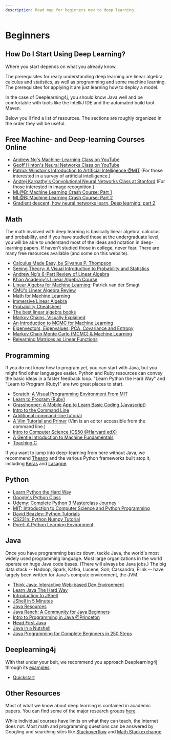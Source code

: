 ```yaml
---
description: Road map for beginners new to deep learning.
---
```


# Beginners

## How Do I Start Using Deep Learning?

Where you start depends on what you already know.

The prerequisites for really understanding deep learning are linear algebra, calculus and statistics, as well as programming and some machine learning. The prerequisites for applying it are just learning how to deploy a model.

In the case of Deeplearning4j, you should know Java well and be comfortable with tools like the IntelliJ IDE and the automated build tool Maven.

Below you'll find a list of resources. The sections are roughly organized in the order they will be useful.

## Free Machine- and Deep-learning Courses Online

* [Andrew Ng's Machine-Learning Class on YouTube](https://www.youtube.com/watch?v=qeHZOdmJvFU)&#x20;
* [Geoff Hinton's Neural Networks Class on YouTube](https://youtu.be/2fRnHVVLf1Y)&#x20;
* [Patrick Winston's Introduction to Artificial Intelligence @MIT](http://ocw.mit.edu/courses/electrical-engineering-and-computer-science/6-034-artificial-intelligence-fall-2010/) (For those interested in a survey of artificial intelligence.)
* [Andrej Karpathy's Convolutional Neural Networks Class at Stanford](http://cs231n.github.io) (For those interested in image recognition.)
* [ML@B: Machine Learning Crash Course: Part 1](https://medium.com/@ml.at.berkeley/machine-learning-crash-course-part-1-9377322b3042)
* [ML@B: Machine Learning Crash Course: Part 2](https://medium.com/@ml.at.berkeley/machine-learning-crash-course-part-2-3046b4a7f943)
* [Gradient descent, how neural networks learn, Deep learning, part 2](https://www.youtube.com/watch?v=IHZwWFHWa-w\&feature=youtu.be)

## Math

The math involved with deep learning is basically linear algebra, calculus and probability, and if you have studied those at the undergraduate level, you will be able to understand most of the ideas and notation in deep-learning papers. If haven't studied those in college, never fear. There are many free resources available (and some on this website).

* [Calculus Made Easy, by Silvanus P. Thompson](http://www.gutenberg.org/ebooks/33283?msg=welcome\_stranger)
* [Seeing Theory: A Visual Introduction to Probability and Statistics](http://students.brown.edu/seeing-theory/)
* [Andrew Ng's 6-Part Review of Linear Algebra](https://www.youtube.com/watch?v=Dft1cqjwlXE\&list=PLLssT5z\_DsK-h9vYZkQkYNWcItqhlRJLN\&index=12)
* [Khan Academy's Linear Algebra Course](https://www.khanacademy.org/math/linear-algebra)
* [Linear Algebra for Machine Learning](https://www.youtube.com/watch?v=jBSzA9q3MNU\&list=PLEWvoPoEuU6FwbGWYjBfkOIHZIuGSaQET\&index=2); Patrick van der Smagt
* [CMU's Linear Algebra Review](http://www.cs.cmu.edu/\~zkolter/course/linalg/outline.html)
* [Math for Machine Learning](https://www.umiacs.umd.edu/\~hal/courses/2013S\_ML/math4ml.pdf)
* [Immersive Linear Algebra](http://immersivemath.com/ila/learnmore.html)
* [Probability Cheatsheet](https://static1.squarespace.com/static/54bf3241e4b0f0d81bf7ff36/t/55e9494fe4b011aed10e48e5/1441352015658/probability\_cheatsheet.pdf)
* [The best linear algebra books](https://begriffs.com/posts/2016-07-24-best-linear-algebra-books.html)
* [Markov Chains, Visually Explained](http://setosa.io/ev/markov-chains/)
* [An Introduction to MCMC for Machine Learning](http://citeseerx.ist.psu.edu/viewdoc/download?doi=10.1.1.13.7133\&rep=rep1\&type=pdf)
* [Eigenvectors, Eigenvalues, PCA, Covariance and Entropy](https://skymind.ai/wiki/eigenvector)
* [Markov Chain Monte Carlo (MCMC) & Machine Learning](https://skymind.ai/wiki/markov-chain-monte-carlo)
* [Relearning Matrices as Linear Functions](https://www.dhruvonmath.com/2018/12/31/matrices/)

## Programming

If you do not know how to program yet, you can start with Java, but you might find other languages easier. Python and Ruby resources can convey the basic ideas in a faster feedback loop. "Learn Python the Hard Way" and "Learn to Program (Ruby)" are two great places to start.

* [Scratch: A Visual Programming Environment From MIT](https://scratch.mit.edu/)
* [Learn to Program (Ruby)](https://pine.fm/LearnToProgram/)
* [Grasshopper: A Mobile App to Learn Basic Coding (Javascript)](https://grasshopper.codes/)
* [Intro to the Command Line](https://www.computervillage.org/articles/CommandLine.pdf)
* [Additional command-line tutorial](http://www.learnenough.com/command-line)
* [A Vim Tutorial and Primer](https://danielmiessler.com/study/vim/) (Vim is an editor accessible from the command line.)
* [Intro to Computer Science (CS50 @Harvard edX)](https://www.edx.org/course/introduction-computer-science-harvardx-cs50x)
* [A Gentle Introduction to Machine Fundamentals](https://marijnhaverbeke.nl/turtle/)
* [Teaching C](https://blog.regehr.org/archives/1393)

If you want to jump into deep-learning from here without Java, we recommend [Theano](http://deeplearning.net/software/theano/) and the various Python frameworks built atop it, including [Keras](https://github.com/fchollet/keras) and [Lasagne](https://github.com/Lasagne/Lasagne).

## Python

* [Learn Python the Hard Way](http://learnpythonthehardway.org/)
* [Google's Python Class](https://developers.google.com/edu/python/)
* [Udemy: Complete Python 3 Masterclass Journey](https://www.udemy.com/complete-python-3-masterclass-journey/)
* [MIT: Introduction to Computer Science and Python Programming](https://ocw.mit.edu/courses/electrical-engineering-and-computer-science/6-0001-introduction-to-computer-science-and-programming-in-python-fall-2016/)&#x20;
* [David Beazley: Python Tutorials](http://www.dabeaz.com/tutorials.html)
* [CS231n: Python Numpy Tutorial](http://cs231n.github.io/python-numpy-tutorial/)
* [Pyret: A Python Learning Environment](https://www.pyret.org/)

## Java

Once you have programming basics down, tackle Java, the world's most widely used programming language. Most large organizations in the world operate on huge Java code bases. (There will always be Java jobs.) The big data stack -- Hadoop, Spark, Kafka, Lucene, Solr, Cassandra, Flink -- have largely been written for Java's compute environment, the JVM.

* [Think Java: Interactive Web-based Dev Environment](https://books.trinket.io/thinkjava/)
* [Learn Java The Hard Way](https://learnjavathehardway.org/)
* [Introduction to JShell](https://docs.oracle.com/javase/10/jshell/introduction-jshell.htm#JSHEL-GUID-630F27C8-1195-4989-9F6B-2C51D46F52C8)
* [JShell in 5 Minutes](https://dzone.com/articles/jshell-in-five-minutes)
* [Java Resources](http://wiht.link/java-resources)
* [Java Ranch: A Community for Java Beginners](http://javaranch.com/)
* [Intro to Programming in Java @Princeton](http://introcs.cs.princeton.edu/java/home/)
* [Head First Java](http://www.amazon.com/gp/product/0596009208)
* [Java in a Nutshell](http://www.amazon.com/gp/product/1449370829)
* [Java Programming for Complete Beginners in 250 Steps](https://www.udemy.com/java-tutorial/)

## Deeplearning4j

With that under your belt, we recommend you approach Deeplearning4j through its [examples](https://github.com/eclipse/deeplearning4j-examples).

* [Quickstart](../../nd4j/tutorials/quickstart.md)

## Other Resources

Most of what we know about deep learning is contained in academic papers. You can find some of the major research groups [here](https://skymind.ai/wiki/machine-learning-research-groups-labs).

While individual courses have limits on what they can teach, the Internet does not. Most math and programming questions can be answered by Googling and searching sites like [Stackoverflow](https://stackoverflow.com) and [Math Stackexchange](https://math.stackexchange.com/).

